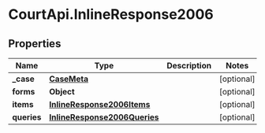 # CourtApi.InlineResponse2006

## Properties
Name | Type | Description | Notes
------------ | ------------- | ------------- | -------------
**_case** | [**CaseMeta**](CaseMeta.md) |  | [optional] 
**forms** | **Object** |  | [optional] 
**items** | [**InlineResponse2006Items**](InlineResponse2006Items.md) |  | [optional] 
**queries** | [**InlineResponse2006Queries**](InlineResponse2006Queries.md) |  | [optional] 


